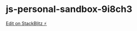 # js-personal-sandbox-9i8ch3

[Edit on StackBlitz ⚡️](https://stackblitz.com/edit/js-personal-sandbox-9i8ch3)